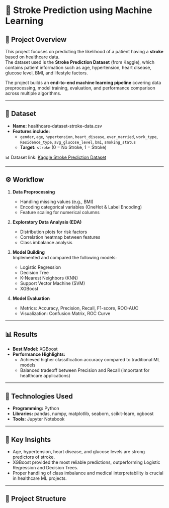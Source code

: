 # 🧠 Stroke Prediction using Machine Learning  

## 📌 Project Overview  
This project focuses on predicting the likelihood of a patient having a **stroke** based on healthcare data.  
The dataset used is the **Stroke Prediction Dataset** (from Kaggle), which contains patient information such as age, hypertension, heart disease, glucose level, BMI, and lifestyle factors.  

The project builds an **end-to-end machine learning pipeline** covering data preprocessing, model training, evaluation, and performance comparison across multiple algorithms.  

---

## 📂 Dataset  
- **Name:** healthcare-dataset-stroke-data.csv  
- **Features include:**  
  - `gender`, `age`, `hypertension`, `heart_disease`, `ever_married`, `work_type`, `Residence_type`, `avg_glucose_level`, `bmi`, `smoking_status`  
  - **Target:** `stroke` (0 = No Stroke, 1 = Stroke)  

📊 Dataset link: [Kaggle Stroke Prediction Dataset](https://www.kaggle.com/fedesoriano/stroke-prediction-dataset)  

---

## ⚙️ Workflow  
1. **Data Preprocessing**  
   - Handling missing values (e.g., BMI)  
   - Encoding categorical variables (OneHot & Label Encoding)  
   - Feature scaling for numerical columns  

2. **Exploratory Data Analysis (EDA)**  
   - Distribution plots for risk factors  
   - Correlation heatmap between features  
   - Class imbalance analysis  

3. **Model Building**  
   Implemented and compared the following models:  
   - Logistic Regression  
   - Decision Tree  
   - K-Nearest Neighbors (KNN)  
   - Support Vector Machine (SVM)  
   - XGBoost  

4. **Model Evaluation**  
   - Metrics: Accuracy, Precision, Recall, F1-score, ROC-AUC  
   - Visualization: Confusion Matrix, ROC Curve  

---

## 📊 Results  
- **Best Model:** XGBoost  
- **Performance Highlights:**  
  - Achieved higher classification accuracy compared to traditional ML models  
  - Balanced tradeoff between Precision and Recall (important for healthcare applications)  

---

## 🚀 Technologies Used  
- **Programming:** Python  
- **Libraries:** pandas, numpy, matplotlib, seaborn, scikit-learn, xgboost  
- **Tools:** Jupyter Notebook  

---

## 📌 Key Insights  
- Age, hypertension, heart disease, and glucose levels are strong predictors of stroke.  
- XGBoost provided the most reliable predictions, outperforming Logistic Regression and Decision Trees.  
- Proper handling of class imbalance and medical interpretability is crucial in healthcare ML projects.  

---

## 📁 Project Structure  
